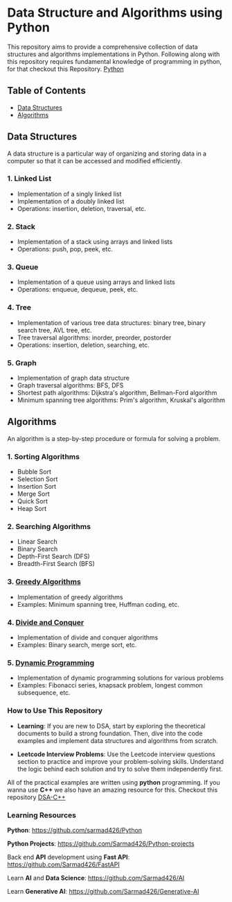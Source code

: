 # Data Structure and Algorithms using **Python**

This repository aims to provide a comprehensive collection of data structures and algorithms implementations in Python. Following along with this repository requires fundamental knowledge of programming in python, for that checkout this Repository. [Python](https://github.com/sarmad426/Python)

## Table of Contents

- [Data Structures](#data-structures)
- [Algorithms](#algorithms)

## Data Structures

A data structure is a particular way of organizing and storing data in a computer so that it can be accessed and modified efficiently.

### 1. Linked List

- Implementation of a singly linked list
- Implementation of a doubly linked list
- Operations: insertion, deletion, traversal, etc.

### 2. Stack

- Implementation of a stack using arrays and linked lists
- Operations: push, pop, peek, etc.

### 3. Queue

- Implementation of a queue using arrays and linked lists
- Operations: enqueue, dequeue, peek, etc.

### 4. Tree

- Implementation of various tree data structures: binary tree, binary search tree, AVL tree, etc.
- Tree traversal algorithms: inorder, preorder, postorder
- Operations: insertion, deletion, searching, etc.

### 5. Graph

- Implementation of graph data structure
- Graph traversal algorithms: BFS, DFS
- Shortest path algorithms: Dijkstra's algorithm, Bellman-Ford algorithm
- Minimum spanning tree algorithms: Prim's algorithm, Kruskal's algorithm

## Algorithms

An algorithm is a step-by-step procedure or formula for solving a problem.

### 1. Sorting Algorithms

- Bubble Sort
- Selection Sort
- Insertion Sort
- Merge Sort
- Quick Sort
- Heap Sort

### 2. Searching Algorithms

- Linear Search
- Binary Search
- Depth-First Search (DFS)
- Breadth-First Search (BFS)

### 3. [Greedy Algorithms](/1-Basics/2-Algorithms/2-Algo-types/1-Greedy-algo/)

- Implementation of greedy algorithms
- Examples: Minimum spanning tree, Huffman coding, etc.

### 4. [Divide and Conquer](/1-Basics/2-Algorithms/2-Algo-types/2-Divide-conquer/)

- Implementation of divide and conquer algorithms
- Examples: Binary search, merge sort, etc.

### 5. [Dynamic Programming](/1-Basics/2-Algorithms/2-Algo-types/3-Dynamic-programming/)

- Implementation of dynamic programming solutions for various problems
- Examples: Fibonacci series, knapsack problem, longest common subsequence, etc.

### How to Use This Repository

- **Learning**: If you are new to DSA, start by exploring the theoretical documents to build a strong foundation. Then, dive into the code examples and implement data structures and algorithms from scratch.

- **Leetcode Interview Problems**: Use the Leetcode interview questions section to practice and improve your problem-solving skills. Understand the logic behind each solution and try to solve them independently first.

All of the practical examples are written using **python** programming. If you wanna use **C++** we also have an amazing resource for this. Checkout this repository [DSA-C++](https://github.com/sarmad426/DSA)

### Learning Resources

**Python**: <https://github.com/sarmad426/Python>

**Python Projects**: <https://github.com/Sarmad426/Python-projects>

Back end **API** development using **Fast API**: <https://github.com/Sarmad426/FastAPI>

Learn **AI** and **Data Science**: <https://github.com/Sarmad426/AI>

Learn **Generative AI**: <https://github.com/Sarmad426/Generative-AI>
